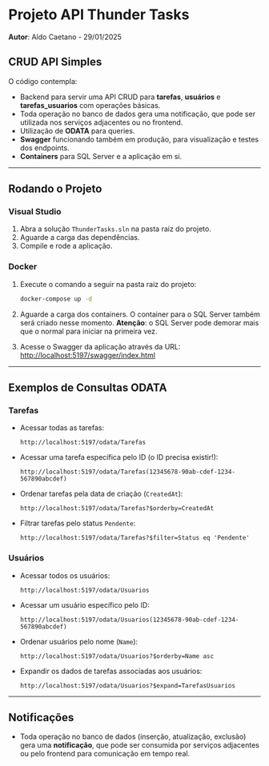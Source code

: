 
# Projeto API Thunder Tasks
**Autor**: Aldo Caetano - 29/01/2025

## CRUD API Simples

O código contempla:

- Backend para servir uma API CRUD para **tarefas**, **usuários** e **tarefas_usuarios** com operações básicas.
- Toda operação no banco de dados gera uma notificação, que pode ser utilizada nos serviços adjacentes ou no frontend.
- Utilização de **ODATA** para queries.
- **Swagger** funcionando também em produção, para visualização e testes dos endpoints.
- **Containers** para SQL Server e a aplicação em si.

---

## Rodando o Projeto

### Visual Studio

1. Abra a solução `ThunderTasks.sln` na pasta raiz do projeto.
2. Aguarde a carga das dependências.
3. Compile e rode a aplicação.

### Docker

1. Execute o comando a seguir na pasta raiz do projeto:

   ```bash
   docker-compose up -d
   ```

2. Aguarde a carga dos containers. O container para o SQL Server também será criado nesse momento. **Atenção**: o SQL Server pode demorar mais que o normal para iniciar na primeira vez.
3. Acesse o Swagger da aplicação através da URL:  
   [http://localhost:5197/swagger/index.html](http://localhost:5197/swagger/index.html)

---

## Exemplos de Consultas ODATA

### Tarefas

- Acessar todas as tarefas:
  ```http
  http://localhost:5197/odata/Tarefas
  ```

- Acessar uma tarefa específica pelo ID (o ID precisa existir!):
  ```http
  http://localhost:5197/odata/Tarefas(12345678-90ab-cdef-1234-567890abcdef)
  ```

- Ordenar tarefas pela data de criação (`CreatedAt`):
  ```http
  http://localhost:5197/odata/Tarefas?$orderby=CreatedAt
  ```

- Filtrar tarefas pelo status `Pendente`:
  ```http
  http://localhost:5197/odata/Tarefas?$filter=Status eq 'Pendente'
  ```

### Usuários

- Acessar todos os usuários:
  ```http
  http://localhost:5197/odata/Usuarios
  ```

- Acessar um usuário específico pelo ID:
  ```http
  http://localhost:5197/odata/Usuarios(12345678-90ab-cdef-1234-567890abcdef)
  ```

- Ordenar usuários pelo nome (`Name`):
  ```http
  http://localhost:5197/odata/Usuarios?$orderby=Name asc
  ```

- Expandir os dados de tarefas associadas aos usuários:
  ```http
  http://localhost:5197/odata/Usuarios?$expand=TarefasUsuarios
  ```

---

## Notificações

- Toda operação no banco de dados (inserção, atualização, exclusão) gera uma **notificação**, que pode ser consumida por serviços adjacentes ou pelo frontend para comunicação em tempo real.
